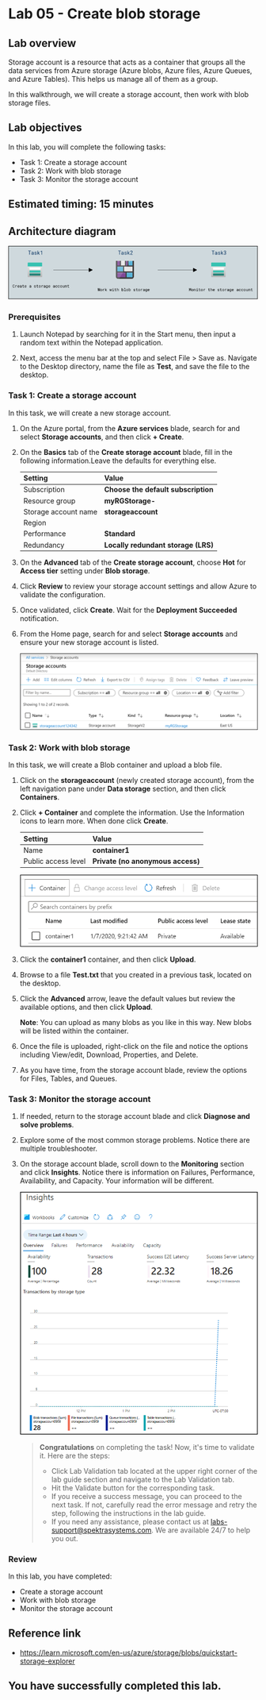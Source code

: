 # Lab 05 - Create blob storage

## Lab overview

Storage account is a resource that acts as a container that groups all the data services from Azure storage (Azure blobs, Azure files, Azure Queues, and Azure Tables). This helps us manage all of them as a group.

In this walkthrough, we will create a storage account, then work with blob storage files.

## Lab objectives

In this lab, you will complete the following tasks:

+ Task 1: Create a storage account
+ Task 2: Work with blob storage
+ Task 3: Monitor the storage account

## Estimated timing: 15 minutes

## Architecture diagram

![](../images/az900lab05.PNG) 

### Prerequisites

1. Launch Notepad by searching for it in the Start menu, then input a random text within the Notepad application.

1. Next, access the menu bar at the top and select File > Save as. Navigate to the Desktop directory, name the file as **Test**, and save the file to the desktop.

### Task 1: Create a storage account

In this task, we will create a new storage account. 

1. On the Azure portal, from the **Azure services** blade, search for and select **Storage accounts**, and then click **+ Create**. 

1. On the **Basics** tab of the **Create storage account** blade, fill in the following information.Leave the defaults for everything else.

    | Setting | Value | 
    | --- | --- |
    | Subscription | **Choose the default subscription** |
    | Resource group | **myRGStorage-<inject key="DeploymentID" enableCopy="false" />** |
    | Storage account name | **storageaccount<inject key="DeploymentID" enableCopy="false" />** |
    | Region | **<inject key="Region" enableCopy="false"/>**  |
    | Performance | **Standard** |
    | Redundancy | **Locally redundant storage (LRS)** |

1. On the **Advanced** tab of the **Create storage account**, choose **Hot** for **Access tier** setting under **Blob storage**.

1. Click **Review** to review your storage account settings and allow Azure to validate the configuration. 

1. Once validated, click **Create**. Wait for the **Deployment Succeeded** notification. 

1. From the Home page, search for and select **Storage accounts** and ensure your new storage account is listed.

    ![Screenshot of the newly created storage account in the Azure portal .](../images/AZ-9000501.png)

### Task 2: Work with blob storage

In this task, we will create a Blob container and upload a blob file. 

1. Click on the **storageaccount<inject key="DeploymentID" enableCopy="false" />** (newly created storage account), from the left navigation pane under **Data storage** section, and then click **Containers**.

1. Click **+ Container** and complete the information. Use the Information icons to learn more. When done click **Create**.

   | Setting | Value |
   | ---- | ---- |
   | Name | **container1**|
   | Public access level| **Private (no anonymous access)** |
    
    ![Screenshot of the newly created blob container in the storage account in the Azure portal.](../images/AZ-9000502.png)

1. Click the **container1** container, and then click **Upload**.

1. Browse to a file **Test.txt** that you created in a previous task, located on the desktop.
  
1. Click the **Advanced** arrow, leave the default values but review the available options, and then click **Upload**.

    **Note**: You can upload as many blobs as you like in this way. New blobs will be listed within the container.

1. Once the file is uploaded, right-click on the file and notice the options including View/edit, Download, Properties, and Delete. 

1. As you have time, from the storage account blade, review the options for Files, Tables, and Queues.

### Task 3: Monitor the storage account

1. If needed, return to the storage account blade and click **Diagnose and solve problems**. 

1. Explore some of the most common storage problems. Notice there are multiple troubleshooter.

1. On the storage account blade, scroll down to the **Monitoring** section and click **Insights**. Notice there is information on Failures, Performance, Availability, and Capacity. Your information will be different.

    ![Screenshot of the storage account Insights page.](../images/AZ-9000503.png)

    > **Congratulations** on completing the task! Now, it's time to validate it. Here are the steps:
    > - Click Lab Validation tab located at the upper right corner of the lab guide section and navigate to the Lab Validation tab.
    > - Hit the Validate button for the corresponding task.
    > - If you receive a success message, you can proceed to the next task. If not, carefully read the error message and retry the step, following the instructions in the lab guide.
    > - If you need any assistance, please contact us at labs-support@spektrasystems.com. We are available 24/7 to help you out.

### Review
In this lab, you have completed:
- Create a storage account
- Work with blob storage
- Monitor the storage account

## Reference link

- https://learn.microsoft.com/en-us/azure/storage/blobs/quickstart-storage-explorer

## You have successfully completed this lab.
